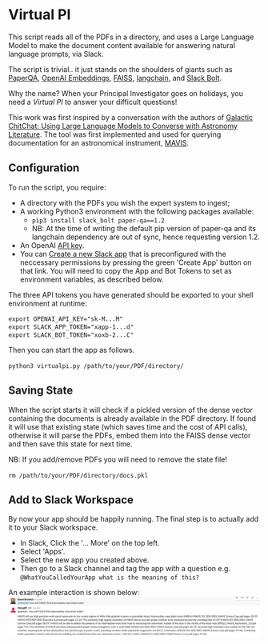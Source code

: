 # Virtual PI

This script reads all of the PDFs in a directory, and uses a Large Language Model to make the document content available for answering natural language prompts, via Slack.

The script is trivial.. it just stands on the shoulders of giants such as [PaperQA](https://github.com/whitead/paper-qa/), [OpenAI Embeddings](https://platform.openai.com/docs/guides/embeddings), [FAISS](https://github.com/facebookresearch/faiss), [langchain](https://github.com/hwchase17/langchain), and [Slack Bolt](https://slack.dev/bolt-python/concepts).

Why the name? When your Principal Investigator goes on holidays, you need a *Virtual PI* to answer your difficult questions!

This work was first inspired by a conversation with the authors of [Galactic ChitChat: Using Large Language Models to Converse with Astronomy Literature](https://arxiv.org/abs/2304.05406). The tool was first implemented and used for querying documentation for an astronomical instrument, [MAVIS](https://mavis-ao.org/).

## Configuration

To run the script, you require:
  * A directory with the PDFs you wish the expert system to ingest;
  * A working Python3 environment with the following packages available:
    * `pip3 install slack_bolt paper-qa==1.2`
    * NB: At the time of writing the default pip version of paper-qa and its langchain dependency are out of sync, hence requesting version 1.2.
  * An OpenAI [API key](https://help.openai.com/en/articles/4936850-where-do-i-find-my-secret-api-key).
  * You can [Create a new Slack app](https://api.slack.com/tutorials/tracks/responding-to-app-mentions) that is preconfigured with the neccessary permissions by pressing the green 'Create App' button on that link. You will need to copy the App and Bot Tokens to set as environment variables, as described below.

The three API tokens you have generated should be exported to your shell environment at runtime:

```
export OPENAI_API_KEY="sk-M...M"
export SLACK_APP_TOKEN="xapp-1...d"
export SLACK_BOT_TOKEN="xoxb-2...C"
```

Then you can start the app as follows.

`python3 virtualpi.py /path/to/your/PDF/directory/`

## Saving State

When the script starts it will check if a pickled version of the dense vector containing the documents is already available in the PDF directory. If found it will use that existing state (which saves time and the cost of API calls), otherwise it will parse the PDFs, embed them into the FAISS dense vector and then save this state for next time.

NB: If you add/remove PDFs you will need to remove the state file!

`rm /path/to/your/PDF/directory/docs.pkl`

## Add to Slack Workspace

By now your app should be happily running. The final step is to actually add it to your Slack workspace.

  * In Slack, Click the '... More' on the top left.
  * Select 'Apps'.
  * Select the new app you created above.
  * Then go to a Slack channel and tag the app with a question e.g. `@WhatYouCalledYourApp what is the meaning of this?`

An example interaction is shown below:
![alt text](images/MAVIS-IMBH.png "Example Slack interaction")

